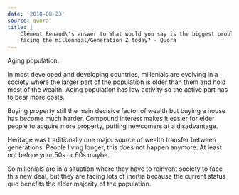 ```yaml
---
date: '2018-08-23'
source: quora
title: |
    Clément Renaud\'s answer to What would you say is the biggest problems
    facing the millennial/Generation Z today? - Quora
---
```


Aging population.

In most developed and developing countries, millenials are evolving in a
society where the larger part of the population is older than them and
hold most of the wealth. Aging population has low activity so the active
part has to bear more costs.

Buying property still the main decisive factor of wealth but buying a
house has become much harder. Compound interest makes it easier for
elder people to acquire more property, putting newcomers at a
disadvantage.

Heritage was traditionally one major source of wealth transfer between
generations. People living longer, this does not happen anymore. At
least not before your 50s or 60s maybe.

So millenials are in a situation where they have to reinvent society to
face this new deal, but they are facing lots of inertia because the
current status quo benefits the elder majority of the population.
